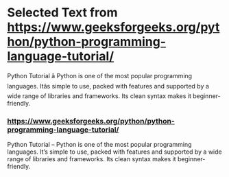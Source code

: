 

# Selected Text from https://www.geeksforgeeks.org/python/python-programming-language-tutorial/

Python Tutorial â Python is one of the most popular programming languages. Itâs simple to use, packed with features and supported by a wide range of libraries and frameworks. Its clean syntax makes it beginner-friendly.
### https://www.geeksforgeeks.org/python/python-programming-language-tutorial/

Python Tutorial – Python is one of the most popular programming languages. It’s simple to use, packed with features and supported by a wide range of libraries and frameworks. Its clean syntax makes it beginner-friendly.